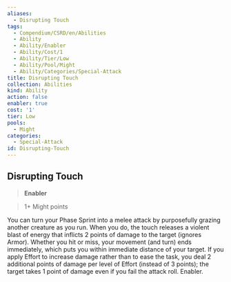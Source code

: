 ```yaml
---
aliases:
  - Disrupting Touch
tags:
  - Compendium/CSRD/en/Abilities
  - Ability
  - Ability/Enabler
  - Ability/Cost/1
  - Ability/Tier/Low
  - Ability/Pool/Might
  - Ability/Categories/Special-Attack
title: Disrupting Touch
collection: Abilities
kind: Ability
action: false
enabler: true
cost: '1'
tier: Low
pools:
  - Might
categories:
  - Special-Attack
id: Disrupting-Touch
---
```

## Disrupting Touch    
>**Enabler**    
>1+ Might points  
    
You can turn your Phase Sprint into a melee attack by purposefully grazing another creature as you run. When you do, the touch releases a violent blast of energy that inflicts 2 points of damage to the target (ignores Armor). Whether you hit or miss, your movement (and turn) ends immediately, which puts you within immediate distance of your target. If you apply Effort to increase damage rather than to ease the task, you deal 2 additional points of damage per level of Effort (instead of 3 points); the target takes 1 point of damage even if you fail the attack roll. Enabler.
